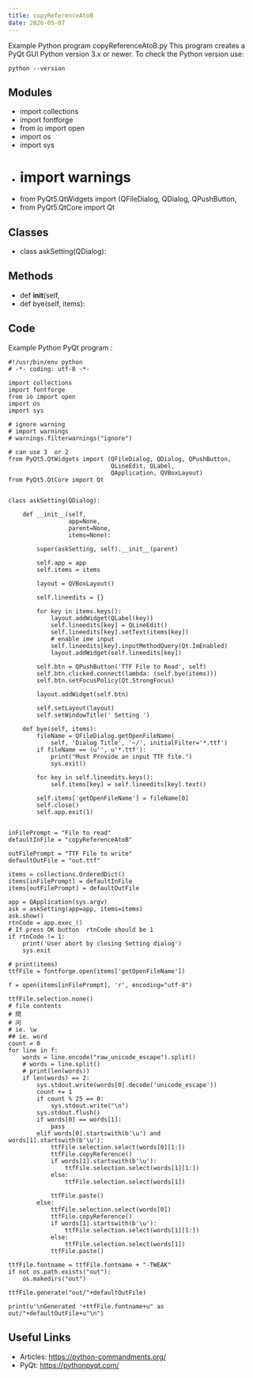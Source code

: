 ```yaml
---
title: copyReferenceAtoB
date: 2020-05-07
---
```

Example Python program copyReferenceAtoB.py
This program creates a PyQt GUI
Python version 3.x or newer.
To check the Python version use:

    python --version

## Modules

* import collections
* import fontforge
* from io import open
* import os
* import sys
* # import warnings
* from PyQt5.QtWidgets import (QFileDialog, QDialog, QPushButton,
* from PyQt5.QtCore import Qt

## Classes

* class askSetting(QDialog):

## Methods

* def __init__(self,
* def bye(self, items):

## Code

Example Python PyQt program :

    #!/usr/bin/env python
    # -*- coding: utf-8 -*-
    
    import collections
    import fontforge
    from io import open
    import os
    import sys
    
    # ignore warning
    # import warnings
    # warnings.filterwarnings("ignore")
    
    # can use 3  or 2
    from PyQt5.QtWidgets import (QFileDialog, QDialog, QPushButton,
                                 QLineEdit, QLabel,
                                 QApplication, QVBoxLayout)
    from PyQt5.QtCore import Qt
    
    
    class askSetting(QDialog):
    
        def __init__(self,
                     app=None,
                     parent=None,
                     items=None):
    
            super(askSetting, self).__init__(parent)
    
            self.app = app
            self.items = items
    
            layout = QVBoxLayout()
    
            self.lineedits = {}
    
            for key in items.keys():
                layout.addWidget(QLabel(key))
                self.lineedits[key] = QLineEdit()
                self.lineedits[key].setText(items[key])
                # enable ime input
                self.lineedits[key].inputMethodQuery(Qt.ImEnabled)
                layout.addWidget(self.lineedits[key])
    
            self.btn = QPushButton('TTF File to Read', self)
            self.btn.clicked.connect(lambda: (self.bye(items)))
            self.btn.setFocusPolicy(Qt.StrongFocus)
    
            layout.addWidget(self.btn)
    
            self.setLayout(layout)
            self.setWindowTitle(' Setting ')
    
        def bye(self, items):
            fileName = QFileDialog.getOpenFileName(
                self, 'Dialog Title', '~/', initialFilter='*.ttf')
            if fileName == (u'', u'*.ttf'):
                print("Must Provide an input TTF file.")
                sys.exit()
    
            for key in self.lineedits.keys():
                self.items[key] = self.lineedits[key].text()
    
            self.items['getOpenFileName'] = fileName[0]
            self.close()
            self.app.exit(1)
    
    
    inFilePrompt = "File to read"
    defaultInFile = "copyReferenceAtoB"
    
    outFilePrompt = "TTF File to write"
    defaultOutFile = "out.ttf"
    
    items = collections.OrderedDict()
    items[inFilePrompt] = defaultInFile
    items[outFilePrompt] = defaultOutFile
    
    app = QApplication(sys.argv)
    ask = askSetting(app=app, items=items)
    ask.show()
    rtnCode = app.exec_()
    # If press OK button  rtnCode should be 1
    if rtnCode != 1:
        print('User abort by closing Setting dialog')
        sys.exit
    
    # print(items)
    ttfFile = fontforge.open(items['getOpenFileName'])
    
    f = open(items[inFilePrompt], 'r', encoding="utf-8")
    
    ttfFile.selection.none()
    # file contents
    # 問
    # 问
    # ie. \w
    ## ie. word
    count = 0
    for line in f:
        words = line.encode("raw_unicode_escape").split()
        # words = line.split()
        # print(len(words))
        if len(words) == 2:
            sys.stdout.write(words[0].decode('unicode_escape'))
            count += 1
            if count % 25 == 0:
                sys.stdout.write("\n")
            sys.stdout.flush()
            if words[0] == words[1]:
                pass
            elif words[0].startswith(b'\u') and words[1].startswith(b'\u'):
                ttfFile.selection.select(words[0][1:])
                ttfFile.copyReference()
                if words[1].startswith(b'\u'):
                    ttfFile.selection.select(words[1][1:])
                else:
                    ttfFile.selection.select(words[1])
    
                ttfFile.paste()
            else:
                ttfFile.selection.select(words[0])
                ttfFile.copyReference()
                if words[1].startswith(b'\u'):
                    ttfFile.selection.select(words[1][1:])
                else:
                    ttfFile.selection.select(words[1])
                ttfFile.paste()
    
    ttfFile.fontname = ttfFile.fontname + "-TWEAK"
    if not os.path.exists("out"):
        os.makedirs("out")
    
    ttfFile.generate("out/"+defaultOutFile)
    
    print(u'\nGenerated '+ttfFile.fontname+u" as out/"+defaultOutFile+u"\n")
    

## Useful Links

- Articles: https://python-commandments.org/
- PyQt: https://pythonpyqt.com/

